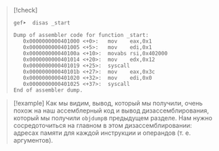 
> [!check]
> ```shell
> gef➤  disas _start
> 
> Dump of assembler code for function _start:
>    0x0000000000401000 <+0>:	mov    eax,0x1
>    0x0000000000401005 <+5>:	mov    edi,0x1
>    0x000000000040100a <+10>:	movabs rsi,0x402000
>    0x0000000000401014 <+20>:	mov    edx,0x12
>    0x0000000000401019 <+25>:	syscall
>    0x000000000040101b <+27>:	mov    eax,0x3c
>    0x0000000000401020 <+32>:	mov    edi,0x0
>    0x0000000000401025 <+37>:	syscall
> End of assembler dump.
> ```

> [!example]
> Как мы видим, вывод, который мы получили, очень похож на наш ассемблерный код и вывод дизассемблирования, который мы получили `objdump`в предыдущем разделе. Нам нужно сосредоточиться на главном в этом дизассемблировании: адресах памяти для каждой инструкции и операндов (т. е. аргументов).